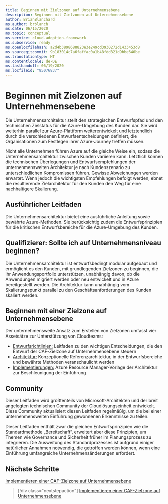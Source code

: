 ```yaml
---
title: Beginnen mit Zielzonen auf Unternehmensebene
description: Beginnen mit Zielzonen auf Unternehmensebene
author: BrianBlanchard
ms.author: brblanch
ms.date: 06/15/2020
ms.topic: conceptual
ms.service: cloud-adoption-framework
ms.subservice: ready
ms.openlocfilehash: a2d4b3898688823e3e249cd3930272d1433453d8
ms.sourcegitcommit: 9b183014c7a6faffac0a1b48fdd321d9bbe640be
ms.translationtype: HT
ms.contentlocale: de-DE
ms.lasthandoff: 06/19/2020
ms.locfileid: "85076837"
---
```

# <a name="start-with-enterprise-scale-landing-zones"></a>Beginnen mit Zielzonen auf Unternehmensebene

Die Unternehmensarchitektur stellt den strategischen Entwurfspfad und den technischen Zielstatus für die Azure-Umgebung des Kunden dar. Sie wird weiterhin parallel zur Azure-Plattform weiterentwickelt und letztendlich durch die verschiedenen Entwurfsentscheidungen definiert, die Organisationen zum Festlegen ihrer Azure-Journey treffen müssen.

Nicht alle Unternehmen führen Azure auf die gleiche Weise ein, sodass die Unternehmensarchitektur zwischen Kunden variieren kann. Letztlich können die technischen Überlegungen und Entwurfsempfehlungen der unternehmensweiten Architektur je nach Kundenszenario zu unterschiedlichen Kompromissen führen. Gewisse Abweichungen werden erwartet. Wenn jedoch die wichtigsten Empfehlungen befolgt werden, ebnet die resultierende Zielarchitektur für den Kunden den Weg für eine nachhaltigere Skalierung.

## <a name="prescriptive-guidance"></a>Ausführlicher Leitfaden

Die Unternehmensarchitektur bietet eine ausführliche Anleitung sowie bewährte Azure-Methoden. Sie berücksichtig zudem die Entwurfsprinzipien für die kritischen Entwurfsbereiche für die Azure-Umgebung des Kunden.

## <a name="qualifiers-should-i-start-with-enterprise-scale"></a>Qualifizierer: Sollte ich auf Unternehmensniveau beginnen?

Die Unternehmensarchitektur ist entwurfsbedingt modular aufgebaut und ermöglicht es den Kunden, mit grundlegenden Zielzonen zu beginnen, die ihr Anwendungsportfolio unterstützen, unabhängig davon, ob die Anwendungen migriert werden oder neu entwickelt und in Azure bereitgestellt werden. Die Architektur kann unabhängig vom Skalierungspunkt parallel zu den Geschäftsanforderungen des Kunden skaliert werden.

## <a name="start-with-an-enterprise-scale-landing-zone"></a>Beginnen mit einer Zielzone auf Unternehmensebene

Der unternehmensweite Ansatz zum Erstellen von Zielzonen umfasst vier Assetsätze zur Unterstützung von Cloudteams:

- [Entwurfsrichtlinien:](./design-guidelines.md) Leitfaden zu den wichtigen Entscheidungen, die den Entwurf der CAF-Zielzone auf Unternehmensebene steuern
- [Architektur:](./architecture.md) Konzeptionelle Referenzarchitektur, in der Entwurfsbereiche und bewährte Methoden veranschaulicht werden
- [Implementierungen:](./implementation.md) Azure Resource Manager-Vorlage der Architektur zur Beschleunigung der Einführung

<!-- TODO: Reinstate once template.md is ready. 
- [Template](./template.md): A documentation template to quickly capture decisions and any deviation from the suggested architecture or implementation.
-->

## <a name="community"></a>Community

<!-- docsTest:ignore "Cloud Solutions Unit" -->

Dieser Leitfaden wird größtenteils von Microsoft-Architekten und der breit angelegten technischen Community der Cloudlösungseinheit entwickelt. Diese Community aktualisiert diesen Leitfaden regelmäßig, um die bei einer unternehmensweiten Einführung gewonnenen Erkenntnisse zu teilen.

Dieser Leitfaden enthält zwar die gleichen Entwurfsprinzipien wie die Standardmethode „Bereitschaft“, erweitert aber diese Prinzipien, um Themen wie Governance und Sicherheit früher im Planungsprozess zu integrieren. Die Ausweitung des Standardprozesses ist aufgrund einiger natürlicher Annahmen notwendig, die getroffen werden können, wenn eine Einführung umfangreiche Unternehmensänderungen erfordert.

## <a name="next-steps"></a>Nächste Schritte

[Implementieren einer CAF-Zielzone auf Unternehmensebene](./implementation.md)

> [!div class="nextstepaction"]
> [Implementieren einer CAF-Zielzone auf Unternehmensebene](./implementation.md)
